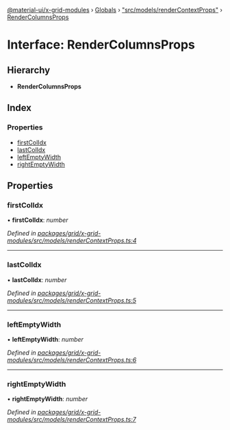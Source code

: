 [@material-ui/x-grid-modules](../README.md) › [Globals](../globals.md) › ["src/models/renderContextProps"](../modules/_src_models_rendercontextprops_.md) › [RenderColumnsProps](_src_models_rendercontextprops_.rendercolumnsprops.md)

# Interface: RenderColumnsProps

## Hierarchy

- **RenderColumnsProps**

## Index

### Properties

- [firstColIdx](_src_models_rendercontextprops_.rendercolumnsprops.md#firstcolidx)
- [lastColIdx](_src_models_rendercontextprops_.rendercolumnsprops.md#lastcolidx)
- [leftEmptyWidth](_src_models_rendercontextprops_.rendercolumnsprops.md#leftemptywidth)
- [rightEmptyWidth](_src_models_rendercontextprops_.rendercolumnsprops.md#rightemptywidth)

## Properties

### firstColIdx

• **firstColIdx**: _number_

_Defined in [packages/grid/x-grid-modules/src/models/renderContextProps.ts:4](https://github.com/mui-org/material-ui-x/blob/a679779/packages/grid/x-grid-modules/src/models/renderContextProps.ts#L4)_

---

### lastColIdx

• **lastColIdx**: _number_

_Defined in [packages/grid/x-grid-modules/src/models/renderContextProps.ts:5](https://github.com/mui-org/material-ui-x/blob/a679779/packages/grid/x-grid-modules/src/models/renderContextProps.ts#L5)_

---

### leftEmptyWidth

• **leftEmptyWidth**: _number_

_Defined in [packages/grid/x-grid-modules/src/models/renderContextProps.ts:6](https://github.com/mui-org/material-ui-x/blob/a679779/packages/grid/x-grid-modules/src/models/renderContextProps.ts#L6)_

---

### rightEmptyWidth

• **rightEmptyWidth**: _number_

_Defined in [packages/grid/x-grid-modules/src/models/renderContextProps.ts:7](https://github.com/mui-org/material-ui-x/blob/a679779/packages/grid/x-grid-modules/src/models/renderContextProps.ts#L7)_
